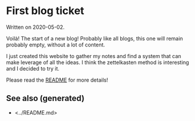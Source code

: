 # First blog ticket

Written on 2020-05-02.

Voilà! The start of a new blog! Probably like all blogs, this one will remain probably empty, without a lot of content.

I just created this website to gather my notes and find a system that can make leverage of all the ideas. I think the zettelkasten method is interesting and I decided to try it.

Please read the [README](../README.md) for more details!


## See also (generated)

-   <../README.md>
